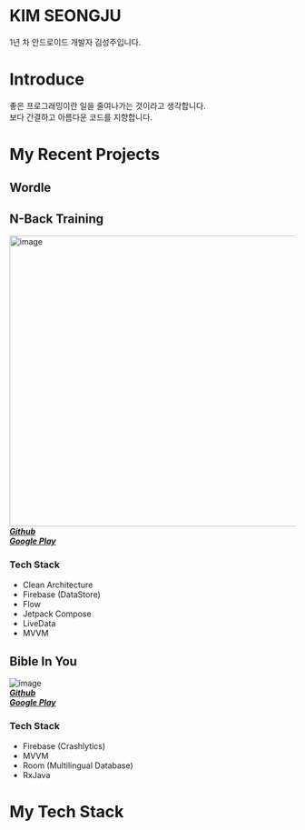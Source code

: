 # KIM SEONGJU

1년 차 안드로이드 개발자 김성주입니다.
# Introduce
좋은 프로그래밍이란 일을 줄여나가는 것이라고 생각합니다.<br>
보다 간결하고 아름다운 코드를 지향합니다.

# My Recent Projects
## Wordle

## N-Back Training
<img src="https://github.com/wing-tree/wing-tree/blob/master/image/graphic_image_en.png" alt="image" width="512"/></br>
[_**Github**_](https://github.com/wing-tree/n-back-training)</br>
[_**Google Play**_](https://play.google.com/store/apps/details?id=com.wing.tree.n.back.training)

### Tech Stack
- Clean Architecture
- Firebase (DataStore)
- Flow
- Jetpack Compose
- LiveData
- MVVM

## Bible In You
![image](https://github.com/wing-tree/wing-tree/blob/master/image/graphic_image_bible_in_you.png)<br>
[_**Github**_](https://github.com/wing-tree/bible-lock-screen)<br>
[_**Google Play**_](https://play.google.com/store/apps/details?id=com.duke.orca.android.kotlin.biblelockscreen)
### Tech Stack
- Firebase (Crashlytics)
- MVVM
- Room (Multilingual Database)
- RxJava

# My Tech Stack
